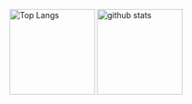 <p align="left"> 
  <img alt="Top Langs" height="150px" src="https://github-readme-stats.vercel.app/api/top-langs/?username=potistudio&layout=compact&show_icons=true" />
  <img alt="github stats" height="150px" src="https://github-readme-stats.vercel.app/api?username=potistudio&show_icons=ture" />
</p>

<!---
POTI/potistudio is a ✨ special ✨ repository because its `README.md` (this file) appears on your GitHub profile.
You can click the Preview link to take a look at your changes.
--->
